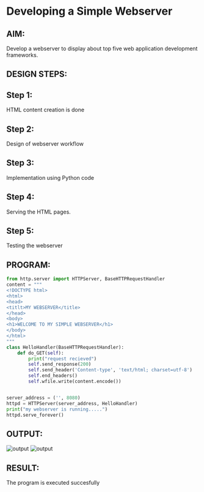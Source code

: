 # Developing a Simple Webserver

## AIM:
Develop a webserver to display about top five web application development frameworks.


## DESIGN STEPS:

## Step 1:

HTML content creation is done

## Step 2:

Design of webserver workflow

## Step 3:

Implementation using Python code

## Step 4:

Serving the HTML pages.

## Step 5:

Testing the webserver

## PROGRAM:
``` python
from http.server import HTTPServer, BaseHTTPRequestHandler
content = """
<!DOCTYPE html>
<html>
<head>
<titlt>MY WEBSERVER</title>
</head>
<body>
<h1>WELCOME TO MY SIMPLE WEBSERVER</h1>
</body>
</html>
"""
class HelloHandler(BaseHTTPRequestHandler):
    def do_GET(self):
        print("request recieved")
        self.send_response(200)
        self.send_header('Content-type', 'text/html; charset=utf-8')
        self.end_headers()
        self.wfile.write(content.encode())


server_address = ('', 8080)
httpd = HTTPServer(server_address, HelloHandler)
print("my webserver is running.....")
httpd.serve_forever()
```

## OUTPUT:
![output](/Web_server/output.png)
![output](/Web_server/output1.png)


## RESULT:

The program is executed succesfully
